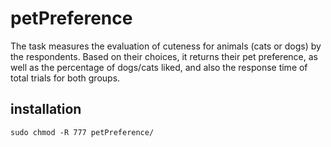 # petPreference
The task measures the evaluation of cuteness for animals (cats or dogs) by the respondents. Based on their choices, it returns their pet preference, as well as the percentage of dogs/cats liked, and also the response time of total trials for both groups.

## installation

    sudo chmod -R 777 petPreference/
 
